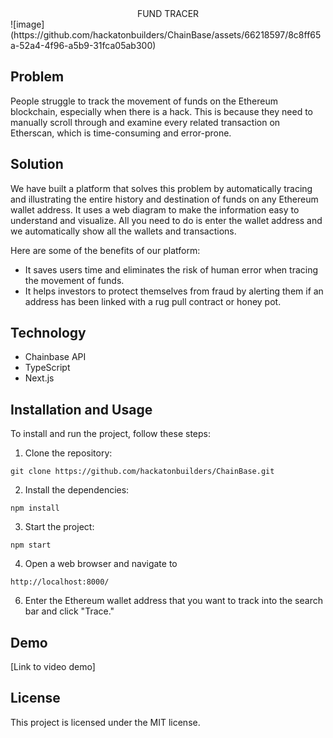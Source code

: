 <center>FUND TRACER</center>
![image](https://github.com/hackatonbuilders/ChainBase/assets/66218597/8c8ff65a-52a4-4f96-a5b9-31fca05ab300)

## Problem
 People struggle to track the movement of funds on the Ethereum blockchain, especially when there is a hack. This is because they need to manually scroll through and examine every related transaction on Etherscan, which is time-consuming and error-prone.

## Solution
 We have built a platform that solves this problem by automatically tracing and illustrating the entire history and destination of funds on any Ethereum wallet address. It uses a web diagram to make the information easy to understand and visualize. All you need to do is enter the wallet address and we automatically show all the wallets and transactions. 

Here are some of the benefits of our platform:
-   It saves users time and eliminates the risk of human error when tracing the movement of funds.
-   It helps investors to protect themselves from fraud by alerting them if an address has been linked with a rug pull contract or honey pot.

## Technology

-   Chainbase API
-   TypeScript
-   Next.js

## Installation and Usage
To install and run the project, follow these steps:

1.  Clone the repository:
```
git clone https://github.com/hackatonbuilders/ChainBase.git
```
2.  Install the dependencies:
```
npm install
```
3.  Start the project:
```
npm start
```
4. Open a web browser and navigate to  
```
http://localhost:8000/
```
6.  Enter the Ethereum wallet address that you want to track into the search bar and click "Trace."

## Demo

[Link to video demo]


## License

This project is licensed under the MIT license.



